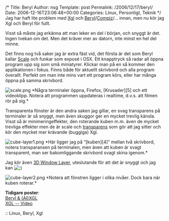/*
 Title: Beryl
 Author: nsg
 Template: post
 Permalink: /2006/12/17/beryl/
 Date: 2006-12-16T23:06:48+00:00
 Categories: Linux, Personligt, Teknik
*/
Jag har haft lite problem med [Xgl][1] och [Beryl][2]/[Compiz][3]/&#8230; innan, men nu kör jag Xgl och Beryl för fullt.

Visst så måste jag erkänna att man leker en del i början, och snyggt är det. Ingen tvekan om det. Men det kräver mer av datorn, inte minst en hel del minne.

Det finns nog två saker jag är extra fäst vid, det första är det som Beryl kallar [Scale][4] och funkar som exposé i OSX. Ett knapptryck så radar all öppna program upp sig som små miniatyrer. Klickar man på en så kommer den applikationen i fokus. Finns både för aktuellt skrivbord och alla program överallt. Perfekt om man inte mins vart ett program körs, eller har många öppna på samma skrivbord.

<img id="image162" src="http://www.junkpile.se/%7Es/wp/wp-content/uploads/2006/12/scale.png" alt="scale.png" />  
*Några terminaler öppna, Firefox, [Krusader][5] och ett videoklipp. Notera att programmen uppdateras i realtime, d.v.s. att filmen rör på sig.*

Transparenta fönster är den andra saken jag gillar, en svag transparens på terminaler är så snyggt, men även skuggor ger en mycket trevlig känsla. Visst så är minimeringeffekter, den roterande kuben m.m. även de mycket trevliga effekter men de är scale och [transparens][4] som gör att jag sitter och kör den mycket mer krävande (buggiga) Xgl.

<img id="image163" src="http://www.junkpile.se/%7Es/wp/wp-content/uploads/2006/12/cube-layer1.png" alt="cube-layer1.png" />  
*Här ligger jag på &#8220;[kuben][4]&#8221; mellan två skrivbord, notera transparansen på terminalen, men även att kuben är svagt transparent, man ser bakomliggande skrivbord svagt skina igenom.*

Jag kör även [3D Window Layer][6], uteslutande för att det är snyggt och jag kan <img src="http://nsg.cc/wp-includes/images/smilies/icon_wink.gif" alt=";)" class="wp-smiley" /> 

<img id="image164" src="http://www.junkpile.se/%7Es/wp/wp-content/uploads/2006/12/cube-layer2.png" alt="cube-layer2.png" />  
*Notera att fönstren ligger i olika nivåer. Dock bara när kuben roterar.*

**Tidigare poster**:  
[Beryl &#038; (AI)XGL][6]  
[XGL -- Video][7]

:: Linux, Beryl, Xgl

<small></small>

 [1]: http://en.wikipedia.org/wiki/Xgl
 [2]: http://www.beryl-project.org/
 [3]: http://en.wikipedia.org/wiki/Compiz
 [4]: http://www.beryl-project.org/features.php
 [5]: http://krusader.sourceforge.net/
 [6]: http://www.junkpile.se/~s/wp/2006/11/beryl-aixgl/
 [7]: http://www.junkpile.se/~s/wp/2006/07/xgl-video/